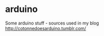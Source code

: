 arduino
=======

Some arduino stuff - sources used in my blog http://cotonnedoesarduino.tumblr.com/
